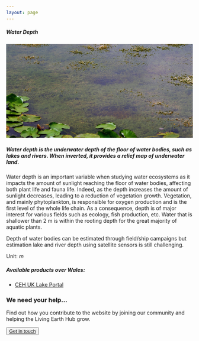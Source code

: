 ```yaml
---
layout: page
---
```


<!-- Content-section-start -->
<div class="container">
    <div class="row">
        <div class="col-12 mt-60">
            <h5 class="common-title">Water Depth</h5>
        </div>
        <div class="col-xs-12 col-sm-12 col-ms-9 col-lg-9 col-xl-9 col-xxl-9">
            <div class="common-image pb-5">
                <img src="/assets/img/wales/big/water-depth.jpg" class="img-fluid" alt="Water Depth">
            </div>
            <div>
                <h5 class="font-weight-bold">Water depth is the underwater depth of the floor of water bodies, such as lakes and rivers. When inverted, it provides a relief map of underwater land.</h5>
                <div class="pt-4">
                    <p>Water depth is an important variable when studying water ecosystems as it impacts the amount of sunlight reaching the floor of water bodies, affecting both plant life and fauna life. Indeed, as the depth increases the amount of sunlight decreases, leading to a reduction of vegetation growth. Vegetation, and mainly phytoplankton, is responsible for oxygen production and is the first level of the whole life chain. As a consequence, depth is of major interest for various fields such as ecology, fish production, etc. Water that is shallower than 2 m is within the rooting depth for the great majority of aquatic plants.</p>
                    <p>Depth of water bodies can be estimated through field/ship campaigns but estimation lake and river depth using satellite sensors is still challenging.</p>
                    <p>Unit: <i>m</i></p>
                </div>
            </div>
            <div class="py-5">
                <h5 class="font-weight-bold mb-4">Available products over Wales:</h5>
                <ul class="list-title">
                    <li class="list-item"><a href="https://www.ceh.ac.uk/news-and-media/news/uk-lakes-portal-40000-lakes-at-your-fingertips" target="_blank">CEH UK Lake Portal</a></li>
                </ul>
            </div>
        </div>
        <!-- Content-section-end -->
    </div>
</div>
<!-- Content-section-end -->

<!-- get-in-section-Start -->
<div class="container mb-100">
    <div class="get-in-section-main">
        <div class="get-in-section-dsc">
            <h3>We need your help&hellip;</h3>
            <p>Find out how you contribute to the website by joining our community and helping the Living Earth Hub grow.</p>
        </div>
        <button type="button"><a href="/contact/">Get in touch</a></button>
    </div>
</div>
<!-- get-in-section-End -->
